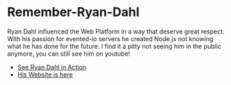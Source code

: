 # Remember-Ryan-Dahl
Ryan Dahl influenced the Web Platform in a way that deserve great respect. With his passion for evented-io servers he created Node.js not knowing what he has done for the future. I find it a pitty not seeing him in the public anymore, you can still see him on youtube!

* [See Ryan Dahl in Action](https://www.youtube.com/watch?v=F6k8lTrAE2g&list=PLw5h0DiJ-9PA-TqF-7ctSMZRcG3bQ9qzN&index=6)
* [His Website is here](http://tinyclouds.org/)

